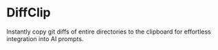 # DiffClip
 Instantly copy git diffs of entire directories to the clipboard for effortless integration into AI prompts.
